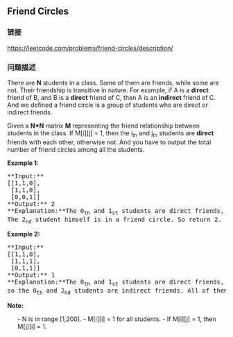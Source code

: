 ## Friend Circles  
### 链接  
https://leetcode.com/problems/friend-circles/description/  
### 问题描述

There are **N** students in a class. Some of them are friends, while some are not. Their friendship is transitive in nature. For example, if A is a **direct** friend of B, and B is a **direct** friend of C, then A is an **indirect** friend of C. And we defined a friend circle is a group of students who are direct or indirect friends.



Given a **N*N** matrix **M** representing the friend relationship between students in the class. If M[i][j] = 1, then the i<sub>th</sub> and j<sub>th</sub> students are **direct** friends with each other, otherwise not. And you have to output the total number of friend circles among all the students.


**Example 1:**<br />
<pre>
**Input:** 
[[1,1,0],
 [1,1,0],
 [0,0,1]]
**Output:** 2
**Explanation:**The 0<sub>th</sub> and 1<sub>st</sub> students are direct friends, so they are in a friend circle. <br/>The 2<sub>nd</sub> student himself is in a friend circle. So return 2.
</pre>


**Example 2:**<br />
<pre>
**Input:** 
[[1,1,0],
 [1,1,1],
 [0,1,1]]
**Output:** 1
**Explanation:**The 0<sub>th</sub> and 1<sub>st</sub> students are direct friends, the 1<sub>st</sub> and 2<sub>nd</sub> students are direct friends, <br/>so the 0<sub>th</sub> and 2<sub>nd</sub> students are indirect friends. All of them are in the same friend circle, so return 1.
</pre>


**Note:**<br>
<ol>
- N is in range [1,200].
- M[i][i] = 1 for all students.
- If M[i][j] = 1, then M[j][i] = 1.
</ol>

